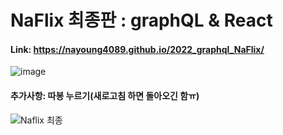 # NaFlix 최종판 : graphQL & React
#### Link: https://nayoung4089.github.io/2022_graphql_NaFlix/
![image](https://user-images.githubusercontent.com/76803855/182128188-dc62d395-8842-4818-8ff2-c14278ba4a5d.png)
#### 추가사항: 따봉 누르기(새로고침 하면 돌아오긴 함ㅠ)
![Naflix 최종](https://user-images.githubusercontent.com/76803855/182128885-76c8ac3a-71c9-4129-a06d-d989c47f621a.gif)
